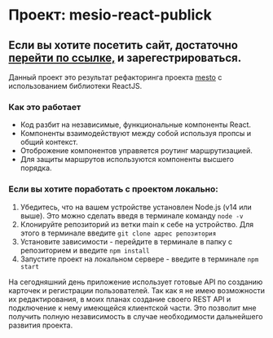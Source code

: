 # Проект: mesio-react-publick

## Eсли вы хотите посетить сайт, достаточно [перейти по ссылке,](https://mycodetherapy.github.io/mesto-react-public/) и зарегестрироваться.

Данный проект это результат рефакторинга проекта [mesto](https://github.com/mycodetherapy/mesto) с использованием библиотеки ReactJS.

### Как это работает

* Код разбит на независимые, функциональные компоненты React.
* Компоненты взаимодействуют между собой используя пропсы и общий контекст.
* Отоброжение компонентов управяется роутинг маршрутизацией.
* Для защиты маршрутов используются компоненты высшего порядка.

### Если вы хотите поработать с проектом локально:
1. Убедитесь, что на вашем устройстве установлен Node.js (v14 или выше). Это можно сделать введя в терминале команду ```node -v```
2. Клонируйте репозиторий из ветки main к себе на устройство. Для этого в терминале введите ```git clone адрес репозитория```
3. Установите зависимости - перейдите в терминале в папку с репозиторием и введите ```npm install```
4. Запустите проект на локальном сервере - введите в терминале ```npm start```

На сегодняшний день приложение использует готовые API по созданию карточек и регистрации пользователей. Так как я не имею возможности их редактирования, в моих планах создание своего REST API и подключение к нему имеющейся клиентской части. Это позволит мне получить полную независимость в случае необходимости дальнейшего развития проекта.

